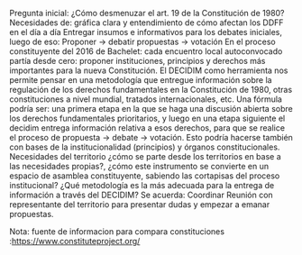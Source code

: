Pregunta inicial: ¿Cómo desmenuzar el art. 19 de la Constitución de 1980? Necesidades de: gráfica clara y entendimiento de cómo afectan los DDFF en el día a día Entregar insumos e informativos para los debates iniciales, luego de eso:
Proponer → debatir propuestas → votación
En el proceso constituyente del 2016 de Bachelet: cada encuentro local autoconvocado partía desde cero: proponer instituciones, principios y derechos más importantes para la nueva Constitución.
El DECIDIM como herramienta nos permite pensar en una metodología que entregue información sobre la regulación de los derechos fundamentales en la Constitución de 1980, otras constituciones a nivel mundial, tratados internacionales, etc.
Una fórmula podría ser: una primera etapa en la que se haga una discusión abierta sobre los derechos fundamentales prioritarios, y luego en una etapa siguiente el decidim entrega información relativa a esos derechos, para que se realice el proceso de propuesta → debate → votación. Esto podría hacerse también con bases de la institucionalidad (principios) y órganos constitucionales.
Necesidades del territorio
¿cómo se parte desde los territorios en base a las necesidades propias?, ¿cómo este instrumento se convierte en un espacio de asamblea constituyente, sabiendo las cortapisas del proceso institucional?
¿Qué metodología es la más adecuada para la entrega de información a través del DECIDIM?
Se acuerda: Coordinar Reunión con representante del territorio para presentar dudas y empezar a emanar propuestas.

Nota:
fuente de informacion para compara constituciones :https://www.constituteproject.org/
